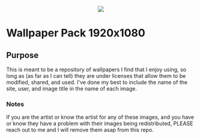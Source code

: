 <p align="center"> <img src="/images/logo-512x512.ico" /> </p>

# Wallpaper Pack 1920x1080

## Purpose

This is meant to be a repository of wallpapers I find that I enjoy using, so long as (as far as I can tell) they are under licenses that allow them to be modified, shared, and used. I've done my best to include the name of the site, user, and image title in the name of each image.

### Notes

If you are the artist or know the artist for any of these images, and you have or know they have a problem with their images being redistributed, PLEASE reach out to me and I will remove them asap from this repo.
